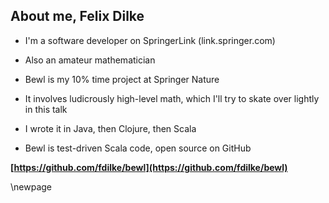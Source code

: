 ## About me, Felix Dilke

- I'm a software developer on SpringerLink
(link.springer.com)

- Also an amateur mathematician

- Bewl is my 10% time project at Springer Nature

- It involves ludicrously high-level math, which I'll try to 
skate over lightly in this talk

- I wrote it in Java, then Clojure, then Scala

- Bewl is test-driven Scala code, open source on GitHub 

**[https://github.com/fdilke/bewl](https://github.com/fdilke/bewl)**

\newpage